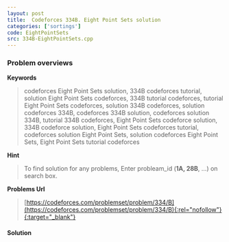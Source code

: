 ```yaml
---
layout: post
title:  Codeforces 334B. Eight Point Sets solution
categories: ['sortings']
code: EightPointSets
src: 334B-EightPointSets.cpp
---
```

### **Problem overviews**

**Keywords**
> codeforces Eight Point Sets solution, 334B codeforces tutorial, solution Eight Point Sets codeforces, 334B tutorial codeforces, tutorial Eight Point Sets codeforces, solution 334B codeforces, solution codeforces 334B, codeforces 334B solution, codeforces solution 334B, tutorial 334B codeforces, Eight Point Sets codeforce solution, 334B codeforce solution, Eight Point Sets codeforces tutorial, codeforces solution Eight Point Sets, solution codeforces Eight Point Sets, Eight Point Sets tutorial codeforces

**Hint**
> To find solution for any problems, Enter probleam_id (**1A, 28B**, ...) on search box. 

**Problems Url**
> [https://codeforces.com/problemset/problem/334/B](https://codeforces.com/problemset/problem/334/B){:rel="nofollow"}{:target="_blank"}

#### **Solution**



